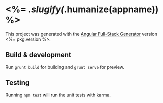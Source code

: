 # <%= _.slugify(_.humanize(appname)) %>

This project was generated with the [Angular Full-Stack Generator](https://github.com/DaftMonk/generator-angular-fullstack) version <%= pkg.version %>.

## Build & development

Run `grunt build` for building and `grunt serve` for preview.

## Testing

Running `npm test` will run the unit tests with karma.